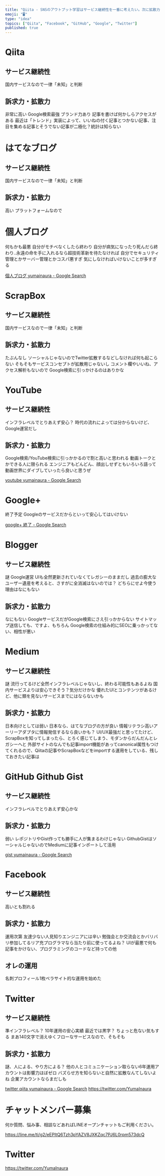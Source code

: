```yaml
---
title: "Qiita - SNSのアウトプット学習はサービス継続性を一番に考えたい。次に拡散力・訴求力。Twitter Facebook Medium"
emoji: "🖥"
type: "idea"
topics: ["Qiita", "Facebook", "GitHub", "Google", "Twitter"]
published: true
---
```


# Qiita

## サービス継続性

国内サービスなので一律「未知」と判断

## 訴求力・拡散力

非常に高い
Google検索最強
ブランド力あり
記事を書けば何かしらアクセスがある
最近は「トレンド」実装によって、いいねの付く記事とつかない記事、注目を集める記事とそうでない記事が二極化？統計は知らない

# はてなブログ

## サービス継続性

国内サービスなので一律「未知」と判断

## 訴求力・拡散力

高い
プラットフォームなので

# 個人ブログ

何もかも最悪
自分がモチベなくしたら終わり
自分が病気になったり死んだら終わり‥永遠の命を手に入れるなら超技術革新を待たなければ
自分でセキュリティ管理とかサーバー管理とかコスパ悪すぎ
気にしなければいけないことが多すぎる

[個人ブログ yumainaura - Google Search](https://www.google.co.jp/search?q=%E5%80%8B%E4%BA%BA%E3%83%96%E3%83%AD%E3%82%B0+yumainaura&oq=%E5%80%8B%E4%BA%BA%E3%83%96%E3%83%AD%E3%82%B0+yumainaura&aqs=chrome..69i57.4350j0j7&sourceid=chrome&ie=UTF-8)

# ScrapBox

## サービス継続性

国内サービスなので一律「未知」と判断

## 訴求力・拡散力

たぶんなし
ソーシャルじゃないのでTwitter拡散するなどしなければ何も起こらない
そもそもサービスコンセプトが拡散用じゃないし
コメント欄やいいね、アクセス解析もないので
Google検索に引っかけるのはありかな


# YouTube

## サービス継続性

インフラレベルでとりあえず安心？
時代の流れによっては分からないけど、Google運営だし

## 訴求力・拡散力

Google検索/YouTube検索に引っかかるので割と高いと思われる
動画トークとかできる人に限られる
エンジニアもどんどん、顔出しせずともいろいろ語って動画世界にダイブしていったら良いと思うぜ

[youtube yumainaura - Google Search](https://www.google.co.jp/search?q=youtube+yumainaura&oq=youtube+yumainaura&aqs=chrome..69i57j69i60l3j69i64.4756j0j7&sourceid=chrome&ie=UTF-8)

# Google+

終了予定
Googleのサービスだからといって安心してはいけない

[google+ 終了 - Google Search](https://www.google.co.jp/search?q=google%2B+%E7%B5%82%E4%BA%86&oq=google%2B+%E7%B5%82%E4%BA%86&aqs=chrome..69i57.6450j0j7&sourceid=chrome&ie=UTF-8)

# Blogger

## サービス継続性

謎
Google運営
UIも全然更新されていなくてレガシーのままだし
過去の膨大なユーザー遺産を考えると、さすがに全消滅はないのでは？
どちらにせよ今使う理由はなにもない

## 訴求力・拡散力

なにもない
GoogleサービスだがGoogle検索にさえ引っかからない
サイトマップ送信しても、ですよ、もちろん
Google検索の仕組み的にSEOに乗っかってない、相性が悪い

# Medium

## サービス継続性

謎
流行ってるけど全然インフラレベルじゃないし、終わる可能性もあるよね
国内サービスよりは安心できそう？気分だけかな
優れたUIとコンテンツがあるけど、他に類を見ないサービスまでにはならないかも

## 訴求力・拡散力

日本向けとしては弱い
日本なら、はてなブログの方が良い
情報リテラシ高いアーリーアダプタに情報発信するなら良いかも？
UI/UX最強だと思ってたけど、ScrapBoxを知ってしまったら、とろく感じてしまう、モダンからだんだんとレガシーへと
外部サイトのなんでも記事import機能があってcanonical属性もつけてくれるので、Qiitaの記事やScrapBoxなどをimportする運用をしている、残しておきたい記事は


# GitHub Github Gist

## サービス継続性

インフラレベルでとりあえず安心かな

## 訴求力・拡散力

弱い
レポジトリやGist作っても勝手に人が集まるわけじゃない
GithubGistはソーシャルじゃないのでMediumに記事インポートして活用

[gist yumainaura - Google Search](https://www.google.co.jp/search?q=gist+yumainaura&oq=gist+yumainaura&aqs=chrome..69i57j69i60l2j69i65l2j69i60.1570j0j7&sourceid=chrome&ie=UTF-8)

# Facebook

## サービス継続性

高いとも割れる

## 訴求力・拡散力

運用次第
友達少ない人見知りエンジニアには辛い
勉強会とか交流会とかバリバリ参加してるリア充プログラマなら当たり前に使ってるよね？
UIが最悪で何も記事をかけない、プログラミングのコードなど持っての他

## オレの運用

名刺プロフィール1枚ペラサイト的な運用を始めた

# Twitter

## サービス継続性

準インフラレベル？
10年運用の安心実績
最近では黒字？
ちょっと危ない気もする
まあ140文字で消えゆくフローなサービスなので、そもそも

## 訴求力・拡散力

謎、人による、やり方による？
他の人とコミュニケーション取らない6年運用アカウントは影響力ほぼゼロ
バズらせ方を知らないと自然に拡散なんてしないよね
企業アカウントならまだしも


[twitter qiita yumainaura - Google Search](https://www.google.co.jp/search?ei=yPUeXMeWFZns8wWKvKxw&q=twitter+qiita+yumainaura&oq=twitter+qiita+yumainaura&gs_l=psy-ab.3...6609.7016..7091...0.0..0.98.469.5......0....1..gws-wiz.CaJJnCe8sFQ)
https://twitter.com/YumaInaura








<!-- Update From Qiita API -->

# チャットメンバー募集


何か質問、悩み事、相談などあればLINEオープンチャットもご利用ください。

https://line.me/ti/g2/eEPltQ6Tzh3pYAZV8JXKZqc7PJ6L0rpm573dcQ





# Twitter


https://twitter.com/YumaInaura


<!-- Update From Qiita API -->


